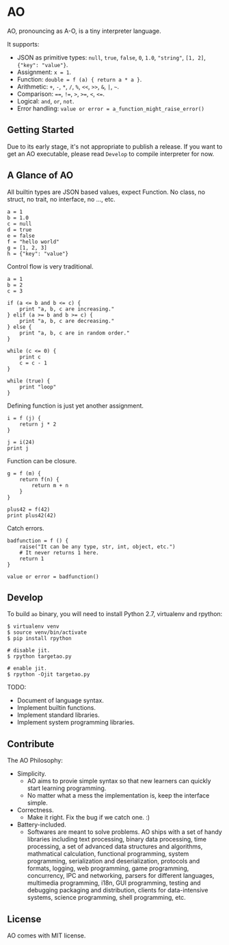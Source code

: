 # AO

AO, pronouncing as A-O, is a tiny interpreter language.

It supports:

* JSON as primitive types: `null`, `true`, `false`, `0`, `1.0`, `"string"`, `[1, 2]`, `{"key": "value"}`.
* Assignment: `x = 1`.
* Function: `double = f (a) { return a * a }`.
* Arithmetic: `+`, `-`, `*`, `/`, `%`, `<<`, `>>`, `&`, `|`, `~`.
* Comparison: `==`, `!=`, `>`, `>=`, `<`, `<=`.
* Logical: `and`, `or`, `not`.
* Error handling: `value or error = a_function_might_raise_error()`

## Getting Started

Due to its early stage, it's not appropriate to publish a release.
If you want to get an AO executable, please read `Develop` to compile interpreter for now.

## A Glance of AO

All builtin types are JSON based values, expect Function.
No class, no struct, no trait, no interface, no ..., etc.

```
a = 1
b = 1.0
c = null
d = true
e = false
f = "hello world"
g = [1, 2, 3]
h = {"key": "value"}
```

Control flow is very traditional.

```
a = 1
b = 2
c = 3

if (a <= b and b <= c) {
    print "a, b, c are increasing."
} elif (a >= b and b >= c) {
    print "a, b, c are decreasing."
} else {
    print "a, b, c are in random order."
}

while (c <= 0) {
    print c
    c = c - 1
}

while (true) {
    print "loop"
}
```

Defining function is just yet another assignment.

```
i = f (j) {
    return j * 2
}

j = i(24)
print j
```

Function can be closure.

```
g = f (m) {
    return f(n) {
        return m + n
    }
}

plus42 = f(42)
print plus42(42)
```

Catch errors.

```
badfunction = f () {
    raise("It can be any type, str, int, object, etc.")
    # It never returns 1 here.
    return 1
}

value or error = badfunction()
```

## Develop

To build `ao` binary, you will need to install Python 2.7, virtualenv and rpython:

```
$ virtualenv venv
$ source venv/bin/activate
$ pip install rpython

# disable jit.
$ rpython targetao.py

# enable jit.
$ rpython -Ojit targetao.py
```

TODO:

* Document of language syntax.
* Implement builtin functions.
* Implement standard libraries.
* Implement system programming libraries.

## Contribute

The AO Philosophy:

* Simplicity.
    * AO aims to provie simple syntax so that new learners can quickly start learning programming.
    * No matter what a mess the implementation is, keep the interface simple.
* Correctness.
    * Make it right. Fix the bug if we catch one. :)
* Battery-included.
    * Softwares are meant to solve problems. AO ships with a set of handy libraries including text processing, binary data processing, time processing, a set of advanced data structures and algorithms, mathmatical calculation, functional programming, system programming, serialization and deserialization, protocols and formats, logging, web programming, game programming, concurrency, IPC and networking, parsers for different languages, multimedia programming, i18n, GUI programming, testing and debugging packaging and distribution, clients for data-intensive systems, science programming, shell programming, etc.

## License

AO comes with MIT license.
